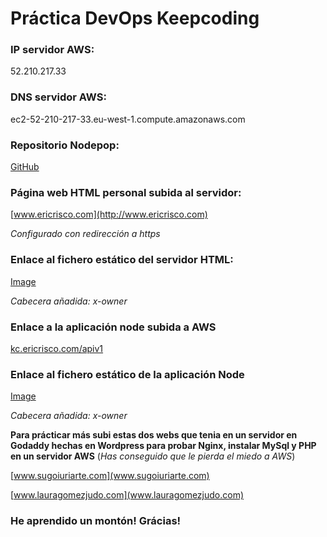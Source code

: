 # Práctica DevOps Keepcoding

### IP servidor AWS:
52.210.217.33

### DNS servidor AWS:

ec2-52-210-217-33.eu-west-1.compute.amazonaws.com

### Repositorio Nodepop:
[GitHub](https://github.com/eriscoand/keepcoding_node)

### Página web HTML personal subida al servidor:
[www.ericrisco.com](http://www.ericrisco.com)

*Configurado con redirección a https*

### Enlace al fichero estático del servidor HTML:

[Image](https://www.ericrisco.com/img/profile.min.jpg)

*Cabecera añadida: x-owner*

### Enlace a la aplicación node subida a AWS

[kc.ericrisco.com/apiv1](https://kc.ericrisco.com/apiv1/anuncios)

### Enlace al fichero estático de la aplicación Node

[Image](https://kc.ericrisco.com/images/iphone.jpg)

*Cabecera añadida: x-owner*

**Para prácticar más subi estas dos webs que tenia en un servidor en Godaddy hechas en Wordpress para probar Nginx, instalar MySql y PHP en un servidor AWS** (*Has conseguido que le pierda el miedo a AWS*)

[www.sugoiuriarte.com](www.sugoiuriarte.com)

[www.lauragomezjudo.com](www.lauragomezjudo.com)

### He aprendido un montón! Grácias!